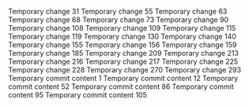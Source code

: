 Temporary change 31
Temporary change 55
Temporary change 63
Temporary change 68
Temporary change 73
Temporary change 90
Temporary change 108
Temporary change 109
Temporary change 115
Temporary change 119
Temporary change 130
Temporary change 140
Temporary change 155
Temporary change 156
Temporary change 159
Temporary change 185
Temporary change 209
Temporary change 213
Temporary change 216
Temporary change 217
Temporary change 225
Temporary change 228
Temporary change 270
Temporary change 293
Temporary commit content 1
Temporary commit content 12
Temporary commit content 52
Temporary commit content 86
Temporary commit content 95
Temporary commit content 105
